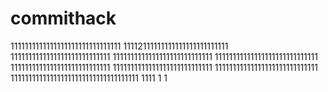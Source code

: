 # commithack
1111111111111111111111111111111
11112111111111111111111111111
1111111111111111111111111111
1111111111111111111111111111
11111111111111111111111111111
1111111111111111111111111111
1111111111111111111111111111
11111111111111111111111111111
111111111111111111111111111111111111
1111
1
1
